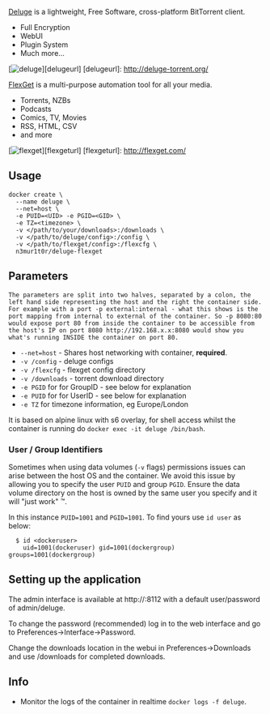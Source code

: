 [Deluge](http://deluge-torrent.org/) is a lightweight, Free Software, cross-platform BitTorrent client.

* Full Encryption
* WebUI
* Plugin System
* Much more...

[![deluge](https://avatars2.githubusercontent.com/u/6733935?v=3&s=200)][delugeurl]
[delugeurl]: http://deluge-torrent.org/

[FlexGet](http://flexget.com/) is a multi-purpose automation tool for all your media.

* Torrents, NZBs
* Podcasts
* Comics, TV, Movies
* RSS, HTML, CSV
* and more

[![flexget](https://flexget.com/_static/flexget.png)][flexgeturl]
[flexgeturl]: http://flexget.com/
## Usage

```
docker create \
  --name deluge \
  --net=host \
  -e PUID=<UID> -e PGID=<GID> \
  -e TZ=<timezone> \
  -v </path/to/your/downloads>:/downloads \
  -v </path/to/deluge/config>:/config \
  -v </path/to/flexget/config>:/flexcfg \
  n3mur1t0r/deluge-flexget
```

## Parameters

`The parameters are split into two halves, separated by a colon, the left hand side representing the host and the right the container side.
For example with a port -p external:internal - what this shows is the port mapping from internal to external of the container.
So -p 8080:80 would expose port 80 from inside the container to be accessible from the host's IP on port 8080
http://192.168.x.x:8080 would show you what's running INSIDE the container on port 80.`


* `--net=host` - Shares host networking with container, **required**.
* `-v /config` - deluge configs
* `-v /flexcfg` - flexget config directory
* `-v /downloads` - torrent download directory
* `-e PGID` for for GroupID - see below for explanation
* `-e PUID` for for UserID - see below for explanation
* `-e TZ` for timezone information, eg Europe/London

It is based on alpine linux with s6 overlay, for shell access whilst the container is running do `docker exec -it deluge /bin/bash`.

### User / Group Identifiers

Sometimes when using data volumes (`-v` flags) permissions issues can arise between the host OS and the container. We avoid this issue by allowing you to specify the user `PUID` and group `PGID`. Ensure the data volume directory on the host is owned by the same user you specify and it will "just work" ™.

In this instance `PUID=1001` and `PGID=1001`. To find yours use `id user` as below:

```
  $ id <dockeruser>
    uid=1001(dockeruser) gid=1001(dockergroup) groups=1001(dockergroup)
```

## Setting up the application

The admin interface is available at http://<ip>:8112 with a default user/password of admin/deluge.

To change the password (recommended) log in to the web interface and go to Preferences->Interface->Password.

Change the downloads location in the webui in Preferences->Downloads and use /downloads for completed downloads.

## Info

* Monitor the logs of the container in realtime `docker logs -f deluge`.
